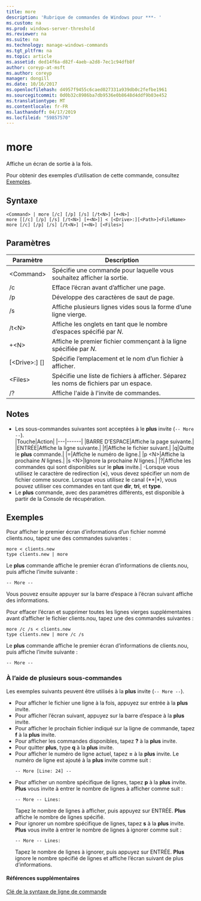 ```yaml
---
title: more
description: 'Rubrique de commandes de Windows pour ***- '
ms.custom: na
ms.prod: windows-server-threshold
ms.reviewer: na
ms.suite: na
ms.technology: manage-windows-commands
ms.tgt_pltfrm: na
ms.topic: article
ms.assetid: ded14f6a-d82f-4aeb-a2d8-7ec1c94dfb8f
author: coreyp-at-msft
ms.author: coreyp
manager: dongill
ms.date: 10/16/2017
ms.openlocfilehash: d4957f9455c6caed027331a939db0c2fefbe1961
ms.sourcegitcommit: 0d0b32c8986ba7db9536e0b8648d4ddf9b03e452
ms.translationtype: MT
ms.contentlocale: fr-FR
ms.lasthandoff: 04/17/2019
ms.locfileid: "59857570"
---
```

# <a name="more"></a>more



Affiche un écran de sortie à la fois.

Pour obtenir des exemples d’utilisation de cette commande, consultez [Exemples](#BKMK_examples).

## <a name="syntax"></a>Syntaxe

```
<Command> | more [/c] [/p] [/s] [/t<N>] [+<N>]
more [[/c] [/p] [/s] [/t<N>] [+<N>]] < [<Drive>:][<Path>]<FileName>
more [/c] [/p] [/s] [/t<N>] [+<N>] [<Files>]
```

## <a name="parameters"></a>Paramètres

|Paramètre|Description|
|---------|-----------|
|\<Command>|Spécifie une commande pour laquelle vous souhaitez afficher la sortie.|
|/c|Efface l’écran avant d’afficher une page.|
|/p|Développe des caractères de saut de page.|
|/s|Affiche plusieurs lignes vides sous la forme d’une ligne vierge.|
|/t\<N>|Affiche les onglets en tant que le nombre d’espaces spécifié par *N*.|
|+\<N>|Affiche le premier fichier commençant à la ligne spécifiée par *N*.|
|[\<Drive>:] [<Path>]<FileName>|Spécifie l’emplacement et le nom d’un fichier à afficher.|
|\<Files>|Spécifie une liste de fichiers à afficher. Séparez les noms de fichiers par un espace.|
|/?|Affiche l'aide à l'invite de commandes.|

## <a name="remarks"></a>Notes

-   Les sous-commandes suivantes sont acceptées à le **plus** invite (`-- More --`).  
    |Touche|Action|
    |---|------|
    |BARRE D’ESPACE|Affiche la page suivante.|
    |ENTRÉE|Affiche la ligne suivante.|
    |f|Affiche le fichier suivant.|
    |q|Quitte le **plus** commande.|
    |=|Affiche le numéro de ligne.|
    |p \<N>|Affiche la prochaine *N* lignes.|
    |s \<N>|Ignore la prochaine *N* lignes.|
    |?|Affiche les commandes qui sont disponibles sur le **plus** invite.|
-Lorsque vous utilisez le caractère de redirection (**<**), vous devez spécifier un nom de fichier comme source. Lorsque vous utilisez le canal (**|*), vous pouvez utiliser ces commandes en tant que **dir**, **tri**, et **type**.
-   Le **plus** commande, avec des paramètres différents, est disponible à partir de la Console de récupération.

## <a name="BKMK_examples"></a>Exemples

Pour afficher le premier écran d’informations d’un fichier nommé clients.nou, tapez une des commandes suivantes :
```
more < clients.new
type clients.new | more
```
Le **plus** commande affiche le premier écran d’informations de clients.nou, puis affiche l’invite suivante :
```
-- More --
```
Vous pouvez ensuite appuyer sur la barre d’espace à l’écran suivant affiche des informations.

Pour effacer l’écran et supprimer toutes les lignes vierges supplémentaires avant d’afficher le fichier clients.nou, tapez une des commandes suivantes :
```
more /c /s < clients.new
type clients.new | more /c /s
```
Le **plus** commande affiche le premier écran d’informations de clients.nou, puis affiche l’invite suivante :
```
-- More --
```

### <a name="using-more-subcommands"></a>À l’aide de plusieurs sous-commandes

Les exemples suivants peuvent être utilisés à la **plus** invite (`-- More --`).
-   Pour afficher le fichier une ligne à la fois, appuyez sur entrée à la **plus** invite.
-   Pour afficher l’écran suivant, appuyez sur la barre d’espace à la **plus** invite.
-   Pour afficher le prochain fichier indiqué sur la ligne de commande, tapez **f** à la **plus** invite.
-   Pour afficher les commandes disponibles, tapez **?** à la **plus** invite.
-   Pour quitter **plus**, type **q** à la **plus** invite.
-   Pour afficher le numéro de ligne actuel, tapez **=** à la **plus** invite. Le numéro de ligne est ajouté à la **plus** invite comme suit :  
    ```
    -- More [Line: 24] --
    ```  
-   Pour afficher un nombre spécifique de lignes, tapez **p** à la **plus** invite. **Plus** vous invite à entrer le nombre de lignes à afficher comme suit :  
    ```
    -- More -- Lines:
    ```  
    Tapez le nombre de lignes à afficher, puis appuyez sur ENTRÉE. **Plus** affiche le nombre de lignes spécifié.
-   Pour ignorer un nombre spécifique de lignes, tapez **s** à la **plus** invite. **Plus** vous invite à entrer le nombre de lignes à ignorer comme suit :  
    ```
    -- More -- Lines:
    ```  
    Tapez le nombre de lignes à ignorer, puis appuyez sur ENTRÉE. **Plus** ignore le nombre spécifié de lignes et affiche l’écran suivant de plus d’informations.

#### <a name="additional-references"></a>Références supplémentaires

[Clé de la syntaxe de ligne de commande](command-line-syntax-key.md)